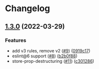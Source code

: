 # Changelog

## [1.3.0](https://github.com/tivac/eslint-plugin-svelte/compare/v1.2.1...v1.3.0) (2022-03-29)


### Features

* add v3 rules, remove v2 ([#9](https://github.com/tivac/eslint-plugin-svelte/issues/9)) ([0919c17](https://github.com/tivac/eslint-plugin-svelte/commit/0919c179ec292dda4d311e622ec78f24735fdbc7))
* eslint@6 support ([#8](https://github.com/tivac/eslint-plugin-svelte/issues/8)) ([b2b0f88](https://github.com/tivac/eslint-plugin-svelte/commit/b2b0f88e7461510f54f16756f8fdee7948f4038b))
* store-prop-destructuring ([#11](https://github.com/tivac/eslint-plugin-svelte/issues/11)) ([c301286](https://github.com/tivac/eslint-plugin-svelte/commit/c30128666fd04c470a1b9081ee8b9c7235c5f186))
